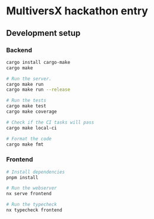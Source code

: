 # MultiversX hackathon entry

## Development setup

### Backend
```bash
cargo install cargo-make
cargo make

# Run the server.
cargo make run
cargo make run --release

# Run the tests
cargo make test
cargo make coverage

# Check if the CI tasks will pass
cargo make local-ci

# Format the code
cargo make fmt
```

### Frontend

```bash
# Install dependencies
pnpm install

# Run the webserver
nx serve frontend

# Run the typecheck
nx typecheck frontend
```